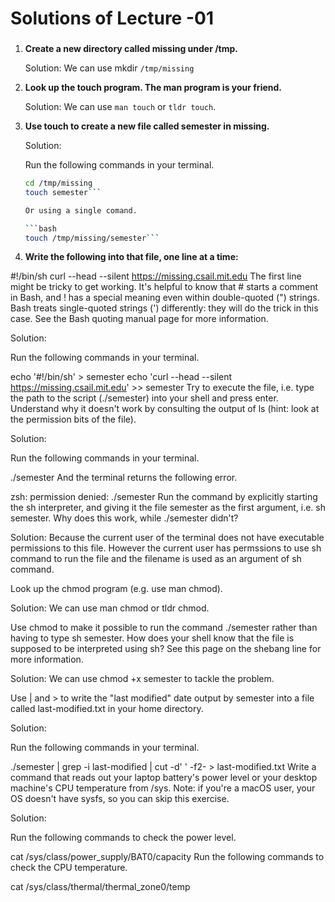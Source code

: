 # Solutions of Lecture -01

###
1. **Create a new directory called missing under /tmp.**

    Solution: We can use mkdir ```/tmp/missing``` 

2. **Look up the touch program. The man program is your friend.**

    Solution: We can use ```man touch``` or ```tldr touch```.

3. **Use touch to create a new file called semester in missing.**

    Solution:

    Run the following commands in your terminal.

    ```bash
    cd /tmp/missing
    touch semester```

    Or using a single comand.

    ```bash
    touch /tmp/missing/semester```

4. **Write the following into that file, one line at a time:**

#!/bin/sh
curl --head --silent https://missing.csail.mit.edu
The first line might be tricky to get working. It's helpful to know that # starts a comment in Bash, and ! has a special meaning even within double-quoted (") strings. Bash treats single-quoted strings (') differently: they will do the trick in this case. See the Bash quoting manual page for more information.

Solution:

Run the following commands in your terminal.

echo '#!/bin/sh' > semester
echo 'curl --head --silent https://missing.csail.mit.edu' >> semester
Try to execute the file, i.e. type the path to the script (./semester) into your shell and press enter. Understand why it doesn't work by consulting the output of ls (hint: look at the permission bits of the file).

Solution:

Run the following commands in your terminal.

./semester
And the terminal returns the following error.

zsh: permission denied: ./semester
Run the command by explicitly starting the sh interpreter, and giving it the file semester as the first argument, i.e. sh semester. Why does this work, while ./semester didn't?

Solution: Because the current user of the terminal does not have executable permissions to this file. However the current user has permssions to use sh command to run the file and the filename is used as an argument of sh command.

Look up the chmod program (e.g. use man chmod).

Solution: We can use man chmod or tldr chmod.

Use chmod to make it possible to run the command ./semester rather than having to type sh semester. How does your shell know that the file is supposed to be interpreted using sh? See this page on the shebang line for more information.

Solution: We can use chmod +x semester to tackle the problem.

Use | and > to write the "last modified" date output by semester into a file called last-modified.txt in your home directory.

Solution:

Run the following commands in your terminal.

./semester | grep -i last-modified | cut -d' ' -f2- > last-modified.txt
Write a command that reads out your laptop battery's power level or your desktop machine's CPU temperature from /sys. Note: if you're a macOS user, your OS doesn't have sysfs, so you can skip this exercise.

Solution:

Run the following commands to check the power level.

cat /sys/class/power_supply/BAT0/capacity
Run the following commands to check the CPU temperature.

cat /sys/class/thermal/thermal_zone0/temp